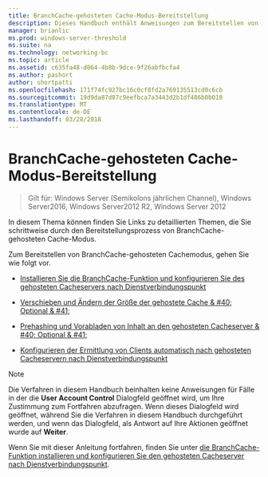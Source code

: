 ```yaml
---
title: BranchCache-gehosteten Cache-Modus-Bereitstellung
description: Dieses Handbuch enthält Anweisungen zum Bereitstellen von BranchCache im Modus für gehostete Caches auf Computern unter Windows Server 2016 und Windows 10
manager: brianlic
ms.prod: windows-server-threshold
ms.suite: na
ms.technology: networking-bc
ms.topic: article
ms.assetid: c635fa48-d064-4b8b-9dce-9f26abfbcfa4
ms.author: pashort
author: shortpatti
ms.openlocfilehash: 171f74fc927bc16c0cf8fd2a769135513cd0c6cb
ms.sourcegitcommit: 19d9da87d87c9eefbca7a3443d2b1df486b0b010
ms.translationtype: MT
ms.contentlocale: de-DE
ms.lasthandoff: 03/28/2018
---
```

# <a name="branchcache-hosted-cache-mode-deployment"></a>BranchCache-gehosteten Cache-Modus-Bereitstellung

>Gilt für: Windows Server (Semikolons jährlichen Channel), Windows Server2016, Windows Server2012 R2, Windows Server 2012

In diesem Thema können finden Sie Links zu detaillierten Themen, die Sie schrittweise durch den Bereitstellungsprozess von BranchCache-gehosteten Cache-Modus.

Zum Bereitstellen von BranchCache-gehosteten Cachemodus, gehen Sie wie folgt vor.

- [Installieren Sie die BranchCache-Funktion und konfigurieren Sie des gehosteten Cacheservers nach Dienstverbindungspunkt](5-Bc-Feature-Scp.md)

- [Verschieben und Ändern der Größe der gehostete Cache & #40; Optional & #41;](6-Bc-Move-Resize-Cache.md)

- [Prehashing und Vorabladen von Inhalt an den gehosteten Cacheserver & #40; Optional & #41;](7-Bc-Prehash-Preload.md)

- [Konfigurieren der Ermittlung von Clients automatisch nach gehosteten Cacheservern nach Dienstverbindungspunkt](10-Bc-Client-By-Scp.md)

>[!NOTE]
>Die Verfahren in diesem Handbuch beinhalten keine Anweisungen für Fälle in der die **User Account Control** Dialogfeld geöffnet wird, um Ihre Zustimmung zum Fortfahren abzufragen. Wenn dieses Dialogfeld wird geöffnet, während Sie die Verfahren in diesem Handbuch durchgeführt werden, und wenn das Dialogfeld, als Antwort auf Ihre Aktionen geöffnet wurde auf **Weiter**.

Wenn Sie mit dieser Anleitung fortfahren, finden Sie unter [die BranchCache-Funktion installieren und konfigurieren Sie den gehosteten Cacheserver nach Dienstverbindungspunkt](5-Bc-Feature-Scp.md).